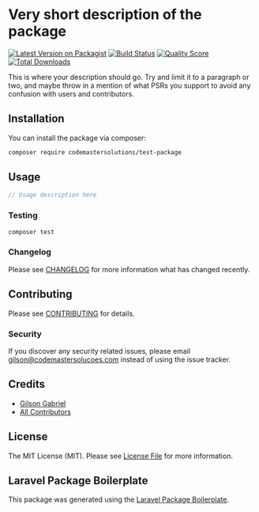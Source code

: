 # Very short description of the package

[![Latest Version on Packagist](https://img.shields.io/packagist/v/codemastersolutions/test-package.svg?style=flat-square)](https://packagist.org/packages/codemastersolutions/test-package)
[![Build Status](https://img.shields.io/travis/codemastersolutions/test-package/master.svg?style=flat-square)](https://travis-ci.org/codemastersolutions/test-package)
[![Quality Score](https://img.shields.io/scrutinizer/g/codemastersolutions/test-package.svg?style=flat-square)](https://scrutinizer-ci.com/g/codemastersolutions/test-package)
[![Total Downloads](https://img.shields.io/packagist/dt/codemastersolutions/test-package.svg?style=flat-square)](https://packagist.org/packages/codemastersolutions/test-package)

This is where your description should go. Try and limit it to a paragraph or two, and maybe throw in a mention of what PSRs you support to avoid any confusion with users and contributors.

## Installation

You can install the package via composer:

```bash
composer require codemastersolutions/test-package
```

## Usage

``` php
// Usage description here
```

### Testing

``` bash
composer test
```

### Changelog

Please see [CHANGELOG](CHANGELOG.md) for more information what has changed recently.

## Contributing

Please see [CONTRIBUTING](CONTRIBUTING.md) for details.

### Security

If you discover any security related issues, please email gilson@codemastersolucoes.com instead of using the issue tracker.

## Credits

- [Gilson Gabriel](https://github.com/codemastersolutions)
- [All Contributors](../../contributors)

## License

The MIT License (MIT). Please see [License File](LICENSE.md) for more information.

## Laravel Package Boilerplate

This package was generated using the [Laravel Package Boilerplate](https://laravelpackageboilerplate.com).
